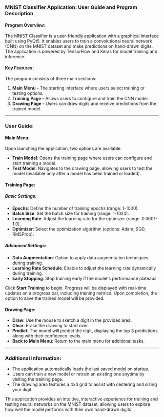 ### MNIST Classifier Application: User Guide and Program Description

#### Program Overview:
The MNIST Classifier is a user-friendly application with a graphical interface built using PyQt5. It enables users to train a convolutional neural network (CNN) on the MNIST dataset and make predictions on hand-drawn digits. The application is powered by TensorFlow and Keras for model training and inference.

#### Key Features:
The program consists of three main sections:
1. **Main Menu** – The starting interface where users select training or testing options.
2. **Training Page** – Allows users to configure and train the CNN model.
3. **Drawing Page** – Users can draw digits and receive predictions from the trained model.

---

### User Guide:

#### Main Menu:
Upon launching the application, two options are available:
- **Train Model**: Opens the training page where users can configure and start training a model.
- **Test Model**: Navigates to the drawing page, allowing users to test the model (available only after a model has been trained or loaded).

#### Training Page:

##### Basic Settings:
- **Epochs**: Define the number of training epochs (range: 1-1000).
- **Batch Size**: Set the batch size for training (range: 1-1024).
- **Learning Rate**: Adjust the learning rate for the optimizer (range: 0.0001-1.0).
- **Optimizer**: Select the optimization algorithm (options: Adam, SGD, RMSProp).

##### Advanced Settings:
- **Data Augmentation**: Option to apply data augmentation techniques during training.
- **Learning Rate Schedule**: Enable to adjust the learning rate dynamically during training.
- **Early Stopping**: Stop training early if the model's performance plateaus.

Click **Start Training** to begin. Progress will be displayed with real-time updates on a progress bar, including training metrics. Upon completion, the option to save the trained model will be provided.

#### Drawing Page:
- **Draw**: Use the mouse to sketch a digit in the provided area.
- **Clear**: Erase the drawing to start over.
- **Predict**: The model will predict the digit, displaying the top 3 predictions along with their confidence levels.
- **Back to Main Menu**: Return to the main menu for additional tasks.

---

### Additional Information:
- The application automatically loads the last saved model on startup. 
- Users can train a new model or retrain an existing one anytime by visiting the training page.
- The drawing area features a 4x4 grid to assist with centering and sizing your digit.

This application provides an intuitive, interactive experience for training and testing neural networks on the MNIST dataset, allowing users to explore how well the model performs with their own hand-drawn digits.
